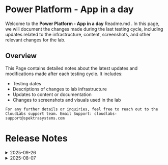 # Power Platform - App in a day

Welcome to the **Power Platform - App in a day** Readme.md . In this page, we will document the changes made during the last testing cycle, including updates related to the infrastructure, content, screenshots, and other relevant changes for the lab.

## Overview

This Page contains detailed notes about the latest updates and modifications made after each testing cycle. It includes:

- Testing dates
- Descriptions of changes to lab infrastructure
- Updates to content or documentation
- Changes to screenshots and visuals used in the lab

`For any further details or inquiries, feel free to reach out to the CloudLabs support team. Email Support: cloudlabs-support@spektrasystems.com`

# Release Notes

<details>
  <summary>2025-09-26</summary>

### Release Date: 2025-09-29

## Summary of Changes

Minor updates, including clearer screenshots and refined instructions for improved clarity and accuracy. 

## Infrastructure Changes

NA

## Content Changes
 
NA

## Screenshot Updates

  - **Updated Screenshots:** Enhanced screenshots have been updated for better understanding.
  - **Instruction Refinements:** Updated numbering and formatting for better clarity and understanding.

## Validation

No Validation

## Testing Scope

Conducted end-to-end testing and performance tests passed successfully. RBAC checks and verified cost estimation.

</details>

<details>
  <summary>2025-08-07</summary>

### Release Date: 2025-08-07

- **Change**: Minor instruction changes and screenshot updates have been made for better clarity and understanding.
  
- **Testing Date**: 2025-08-07

## Infrastructure Changes

NA

## Content Changes
 
NA

## Screenshot Updates

- **Change**: Updated few screenshots and made minor changes to the instructions.

## Validation

No Validation

## Testing Notes

- **Test Validation Summary**: All functional, integration, and performance tests passed successfully, meeting release readiness criteria.

</details>
